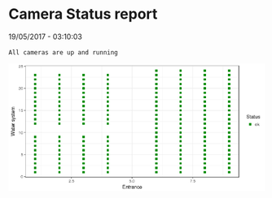 Camera Status report
================
19/05/2017 - 03:10:03

    All cameras are up and running

![](camreport_files/figure-markdown_github/unnamed-chunk-2-1.png)
